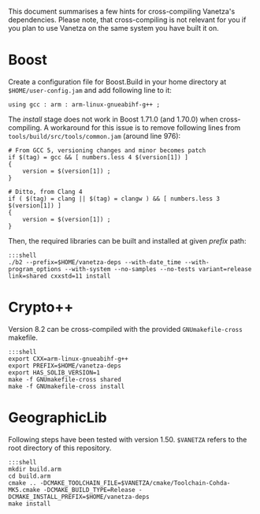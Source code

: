 This document summarises a few hints for cross-compiling Vanetza's dependencies.
Please note, that cross-compiling is not relevant for you if you plan to use Vanetza on the same system you have built it on.


# Boost

Create a configuration file for Boost.Build in your home directory at `$HOME/user-config.jam` and add following line to it:

    using gcc : arm : arm-linux-gnueabihf-g++ ;

The *install* stage does not work in Boost 1.71.0 (and 1.70.0) when cross-compiling.
A workaround for this issue is to remove following lines from `tools/build/src/tools/common.jam` (around line 976):

    # From GCC 5, versioning changes and minor becomes patch
    if $(tag) = gcc && [ numbers.less 4 $(version[1]) ]
    {
        version = $(version[1]) ;
    }

    # Ditto, from Clang 4
    if ( $(tag) = clang || $(tag) = clangw ) && [ numbers.less 3 $(version[1]) ]
    {
        version = $(version[1]) ;
    }

Then, the required libraries can be built and installed at given *prefix* path:

    :::shell
    ./b2 --prefix=$HOME/vanetza-deps --with-date_time --with-program_options --with-system --no-samples --no-tests variant=release link=shared cxxstd=11 install


# Crypto++

Version 8.2 can be cross-compiled with the provided `GNUmakefile-cross` makefile.

    :::shell
    export CXX=arm-linux-gnueabihf-g++
    export PREFIX=$HOME/vanetza-deps
    export HAS_SOLIB_VERSION=1
    make -f GNUmakefile-cross shared
    make -f GNUmakefile-cross install


# GeographicLib

Following steps have been tested with version 1.50.
`$VANETZA` refers to the root directory of this repository.

    :::shell
    mkdir build.arm
    cd build.arm
    cmake .. -DCMAKE_TOOLCHAIN_FILE=$VANETZA/cmake/Toolchain-Cohda-MK5.cmake -DCMAKE_BUILD_TYPE=Release -DCMAKE_INSTALL_PREFIX=$HOME/vanetza-deps
    make install
